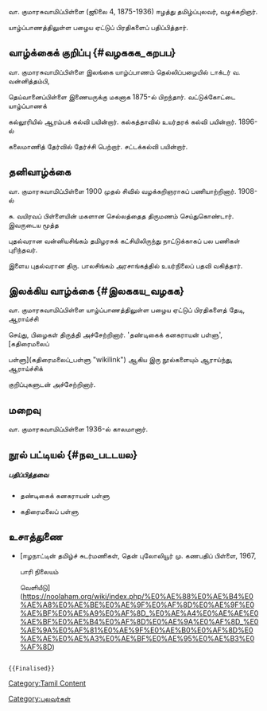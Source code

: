 வா. குமாரசுவாமிப்பிள்ளை (ஜூலை 4, 1875-1936) ஈழத்து தமிழ்ப்புலவர், வழக்கறிஞர்.
யாழ்ப்பாணத்திலுள்ள பழைய ஏட்டுப் பிரதிகளைப் பதிப்பித்தார்.

## வாழ்க்கைக் குறிப்பு {#வழககக_கறபப}

வா. குமாரசுவாமிப்பிள்ளை இலங்கை யாழ்ப்பாணம் தெல்லிப்பழையில் டாக்டர் வ. வன்னித்தம்பி,
தெய்வானைப்பிள்ளை இணையருக்கு மகனாக 1875-ல் பிறந்தார். வட்டுக்கோட்டை யாழ்ப்பாணக்
கல்லூரியில் ஆரம்பக் கல்வி பயின்றார். கல்கத்தாவில் உயர்தரக் கல்வி பயின்றார். 1896-ல்
கலைமாணித் தேர்வில் தேர்ச்சி பெற்றார். சட்டக்கல்வி பயின்றார்.

## தனிவாழ்க்கை

வா. குமாரசுவாமிப்பிள்ளை 1900 முதல் சிவில் வழக்கறிஞராகப் பணியாற்றினார். 1908-ல்
சு. வயிரவப் பிள்ளையின் மகளான செல்லத்தைத திருமணம் செய்துகொண்டார். இவருடைய மூத்த
புதல்வரான வன்னியசிங்கம் தமிழரசுக் கட்சியிலிருந்து நாட்டுக்காகப் பல பணிகள் புரிந்தவர்.
இளைய புதல்வரான திரு. பாலசிங்கம் அரசாங்கத்தில் உயர்நிலைப் பதவி வகித்தார்.

## இலக்கிய வாழ்க்கை {#இலககய_வழகக}

வா. குமாரசுவாமிப்பிள்ளை யாழ்ப்பாணத்திலுள்ள பழைய ஏட்டுப் பிரதிகளைத் தேடி, ஆராய்ச்சி
செய்து, பிழைகள் திருத்தி அச்சேற்றினார். \'தண்டிகைக் கனகராயன் பள்ளு\', [கதிரைமலைப்
பள்ளு](கதிரைமலைப்_பள்ளு "wikilink") ஆகிய இரு நூல்களையும் ஆராய்ந்து, ஆராய்ச்சிக்
குறிப்புகளுடன் அச்சேற்றினார்.

## மறைவு

வா. குமாரசுவாமிப்பிள்ளை 1936-ல் காலமானார்.

## நூல் பட்டியல் {#நல_படடயல}

##### பதிப்பித்தவை

-   தண்டிகைக் கனகராயன் பள்ளு
-   கதிரைமலைப் பள்ளு

## உசாத்துணை

-   [ஈழநாட்டின் தமிழ்ச் சுடர்மணிகள், தென் புலோலியூர் மு. கணபதிப் பிள்ளை, 1967,
    பாரி நிலையம்
    வெளியீடு](https://noolaham.org/wiki/index.php/%E0%AE%88%E0%AE%B4%E0%AE%A8%E0%AE%BE%E0%AE%9F%E0%AF%8D%E0%AE%9F%E0%AE%BF%E0%AE%A9%E0%AF%8D_%E0%AE%A4%E0%AE%AE%E0%AE%BF%E0%AE%B4%E0%AF%8D%E0%AE%9A%E0%AF%8D_%E0%AE%9A%E0%AF%81%E0%AE%9F%E0%AE%B0%E0%AF%8D%E0%AE%AE%E0%AE%A3%E0%AE%BF%E0%AE%95%E0%AE%B3%E0%AF%8D)

```{=mediawiki}
{{Finalised}}
```
[Category:Tamil Content](Category:Tamil_Content "wikilink")
[Category:புலவர்கள்](Category:புலவர்கள் "wikilink")
